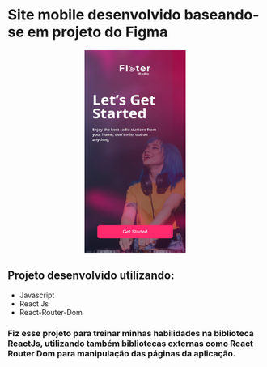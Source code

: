 # Site mobile desenvolvido baseando-se em projeto do Figma
<p align="center">
  <img src="./public/start.png" width="200" height= "400">
</p>

## Projeto desenvolvido utilizando:
- Javascript
- React Js
- React-Router-Dom

### Fiz esse projeto para treinar minhas habilidades na biblioteca ReactJs, utilizando também bibliotecas externas como React Router Dom para manipulação das páginas da aplicação.
